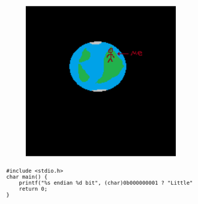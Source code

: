 <div align="center"> 
    <img src="gitworld/0x15.gif" width="400" height="400" align="center"/>
</div>
<br />
<div>
<pre>
#include &#60;stdio.h&#62;
char main() { 
    printf("%s endian %d bit", (char)0b000000001 ? "Little" : "big", sizeof(char*) * 8);
    return 0;
}
</pre>

</div>
